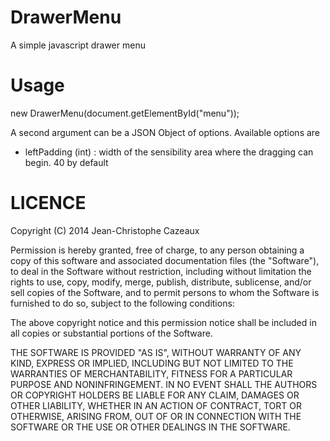 DrawerMenu
==========

A simple javascript drawer menu

Usage
==========
new DrawerMenu(document.getElementById("menu"));

A second argument can be a JSON Object of options. Available options are
 - leftPadding (int) : width of the sensibility area where the dragging can begin. 40 by default


 LICENCE
 =========
 Copyright (C) 2014 Jean-Christophe Cazeaux


Permission is hereby granted, free of charge, to any person obtaining a copy of this software and associated documentation files (the "Software"), to deal in the Software without restriction, including without limitation the rights to use, copy, modify, merge, publish, distribute, sublicense, and/or sell copies of the Software, and to permit persons to whom the Software is furnished to do so, subject to the following conditions:

The above copyright notice and this permission notice shall be included in all copies or substantial portions of the Software.

THE SOFTWARE IS PROVIDED "AS IS", WITHOUT WARRANTY OF ANY KIND, EXPRESS OR IMPLIED, INCLUDING BUT NOT LIMITED TO THE WARRANTIES OF MERCHANTABILITY, FITNESS FOR A PARTICULAR PURPOSE AND NONINFRINGEMENT. IN NO EVENT SHALL THE AUTHORS OR COPYRIGHT HOLDERS BE LIABLE FOR ANY CLAIM, DAMAGES OR OTHER LIABILITY, WHETHER IN AN ACTION OF CONTRACT, TORT OR OTHERWISE, ARISING FROM, OUT OF OR IN CONNECTION WITH THE SOFTWARE OR THE USE OR OTHER DEALINGS IN THE SOFTWARE.